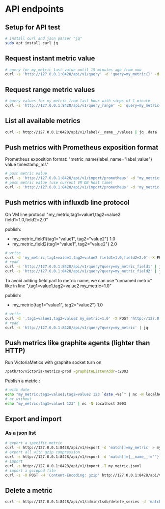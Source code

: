 # API endpoints

## Setup for API test

```bash
# install curl and json parser "jq"
sudo apt install curl jq 
```

## Request instant metric value

```bash
# query for my_metric last value until 15 minutes ago from now
curl -s 'http://127.0.0.1:8428/api/v1/query' -d 'query=my_metric{}' -d 'step=15m' | jq .data.result
```

## Request range metric values

```bash
# query values for my_metric from last hour with steps of 1 minute
curl -s 'http://127.0.0.1:8428/api/v1/query_range' -d 'query=my_metric{}' -d 'start=-1h' -d 'end=now' -d 'step=1m' | jq .data.result
```

## List all available metrics

```bash
curl -s http://127.0.0.1:8428/api/v1/label/__name__/values | jq .data
```

## Push metrics with Prometheus exposition format

Prometheus exposition format: "metric_name{label_name="label_value"} value timestamp_ms"

```bash
# push metric value
curl -s 'http://127.0.0.1:8428/api/v1/import/prometheus' -d "my_metric{tag=\"foo\"} 42.0 `date +%s%3N`"
# push metric value (use current VM DB host time)
curl -s 'http://127.0.0.1:8428/api/v1/import/prometheus' -d 'my_metric{tag="foo"} 42.0'
```

## Push metrics with influxdb line protocol

On VM line protocol "my_metric,tag1=value1,tag2=value2 field1=1.0,field2=2.0"

publish:
- my_metric_field1{tag1="value1", tag2="value2"} 1.0
- my_metric_field2{tag1="value1", tag2="value2"} 2.0

```bash
# write
curl -d 'my_metric,tag1=value1,tag2=value2 field1=1.0,field2=2.0' -X POST 'http://127.0.0.1:8428/write'
# read
curl -s 'http://127.0.0.1:8428/api/v1/query?query=my_metric_field1' | jq
curl -s 'http://127.0.0.1:8428/api/v1/query?query=my_metric_field2' | jq
```

To avoid adding field part to metric name, we can use "unnamed metric" like in line ",tag1=value1,tag2=value2 my_metric=1.0"

publish:
- my_metric{tag1="value1", tag2="value2"} 1.0

```bash
# write
curl -d ',tag1=value1,tag2=value2 my_metric=1.0' -X POST 'http://127.0.0.1:8428/write'
# read
curl -s 'http://127.0.0.1:8428/api/v1/query?query=my_metric' | jq
```

## Push metrics like graphite agents (lighter than HTTP)

Run VictoriaMetics with graphite socket turn on.

```bash
/path/to/victoria-metrics-prod -graphiteListenAddr=:2003
```

Publish a metric :

```bash
# with date
echo "my_metric;tag1=value1;tag2=value2 123 `date +%s`" | nc -N localhost 2003
# or without
echo "my_metric;tag1=value1 123" | nc -N localhost 2003
```

## Export and import

### As a json list

```bash
# export a specific metric
curl -s http://127.0.0.1:8428/api/v1/export -d 'match[]=my_metric' > my_metric.jsonl
# export all with gzip compression
curl -s http://127.0.0.1:8428/api/v1/export -d 'match[]={__name__!=""}' | gzip > vm_full.jsonl.gz
# import
curl -s http://127.0.0.1:8428/api/v1/import -T my_metric.jsonl
# import a gzipped file
curl -s -X POST -H 'Content-Encoding: gzip' http://127.0.0.1:8428/api/v1/import -T vm_full.jsonl.gz
```

## Delete a metric

```bash
curl -s http://127.0.0.1:8428/api/v1/admin/tsdb/delete_series -d 'match[]=my_metric'
```
